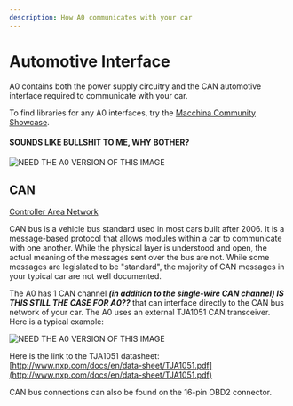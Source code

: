 ```yaml
---
description: How A0 communicates with your car
---
```


# Automotive Interface

A0 contains both the power supply circuitry and the CAN automotive interface required to communicate with your car.

To find libraries for any A0 interfaces, try the [Macchina Community Showcase](http://showcase.macchina.cc/libraries.html). 

#### SOUNDS LIKE BULLSHIT TO ME, WHY BOTHER?

![NEED THE  A0 VERSION OF THIS IMAGE](https://gblobscdn.gitbook.com/assets%2F-Lhg5aaQ-eiSLOcDoH85%2F-Lhg646e0zcy2Yk5d5Sb%2F-Lhg6CD8Cb9DXtcE91wG%2FInterface_0d024.png?alt=media)

## CAN <a id="can"></a>

​[Controller Area Network](https://en.wikipedia.org/wiki/CAN_bus)​

CAN bus is a vehicle bus standard used in most cars built after 2006. It is a message-based protocol that allows modules within a car to communicate with one another. While the physical layer is understood and open, the actual meaning of the messages sent over the bus are not. While some messages are legislated to be "standard", the majority of CAN messages in your typical car are not well documented.

The A0 has 1 CAN channel _**\(in addition to the single-wire CAN channel\) IS THIS STILL THE CASE FOR A0??**_ that can interface directly to the CAN bus network of your car. The A0 uses an external TJA1051 CAN transceiver. Here is a typical example:

![NEED THE A0 VERSION OF THIS IMAGE](https://gblobscdn.gitbook.com/assets%2F-Lhg5aaQ-eiSLOcDoH85%2F-Lhg646e0zcy2Yk5d5Sb%2F-Lhg6CDILoDl7_u0_Xo2%2FCAN_schematic.png?alt=media)

Here is the link to the TJA1051 datasheet: [http://www.nxp.com/docs/en/data-sheet/TJA1051.pdf](http://www.nxp.com/docs/en/data-sheet/TJA1051.pdf)​

CAN bus connections can also be found on the 16-pin OBD2 connector.



